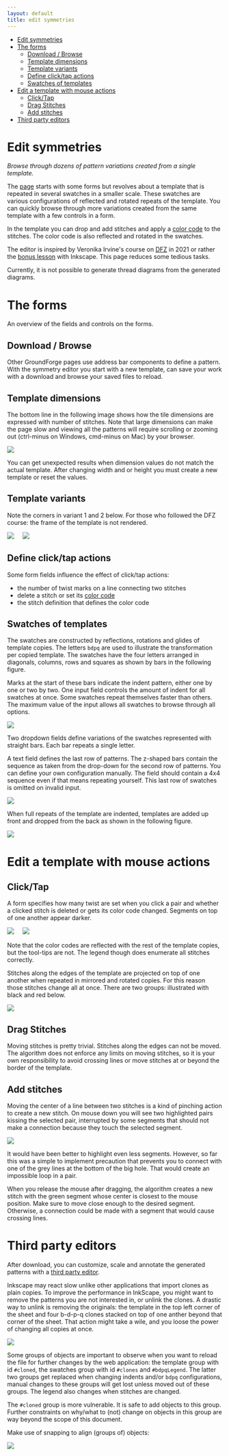```yaml
---
layout: default
title: edit symmetries
---
```


- [Edit symmetries](#edit-symmetries)
- [The forms](#the-forms)
    * [Download / Browse](#download---browse)
    * [Template dimensions](#template-dimensions)
    * [Template variants](#template-variants)
    * [Define click/tap actions](#define-click-tap-actions)
    * [Swatches of templates](#swatches-of-templates)
- [Edit a template with mouse actions](#edit-a-template-with-mouse-actions)
    * [Click/Tap](#click-tap)
    * [Drag Stitches](#drag-stitches)
    * [Add stitches](#add-stitches)
- [Third party editors](#third-party-editors)


Edit symmetries
===============

_Browse through dozens of pattern variations created from a single template._

The [page](GroundForge/symmetry) starts with some forms but revolves about a template that is repeated in several swatches in a smaller scale.
These swatches are various configurations of reflected and rotated repeats of the template.
You can quickly browse through more variations created from the same template
with a few controls in a form.

In the template you can drop and add stitches and apply a [color code] to the stitches.
The color code is also reflected and rotated in the swatches.

The editor is inspired by Veronika Irvine's course on [DFZ] in 2021
or rather the [bonus lesson] with Inkscape. This page reduces some tedious tasks. 

Currently, it is not possible to generate thread diagrams from the generated diagrams.

[DFZ]: https://doily-free-zone.namastream.com/product/26887/about
[color code]: color-rules
[bonus lesson]: https://youtu.be/0mf_pE2Ywk8

The forms
=========
An overview of the fields and controls on the forms.

Download / Browse
-----------------
Other GroundForge pages use address bar components to define a pattern.
With the symmetry editor you start with a new template, can save your work
with a download and browse your saved files to reload.

Template dimensions
-------------------
The bottom line in the following image shows how the tile dimensions are expressed with number of stitches.
Note that large dimensions can make the page slow and viewing all the patterns will 
require scrolling or zooming out (ctrl-minus on Windows, cmd-minus on Mac) by your browser.

![](tile-size.png)

You can get unexpected results when dimension values do not match the actual template.
After changing width and or height you must create a new template or reset the values.

Template variants
-----------------
Note the corners in variant 1 and 2 below.
For those who followed the DFZ course: the frame of the template is not rendered.

![](variant-1.png) &nbsp; &nbsp;
![](variant-2.png)

Define click/tap actions
------------------------
Some form fields influence the effect of click/tap actions:

* the number of twist marks on a line connecting two stitches
* delete a stitch or set its [color code]
* the stitch definition that defines the color code


Swatches of templates
---------------------
The swatches are constructed by reflections, rotations and glides of template copies.
The letters `bdpq` are used to illustrate the transformation per copied template.
The swatches have the four letters arranged in diagonals, columns, 
rows and squares as shown by bars in the following figure.

Marks at the start of these bars indicate the indent pattern, either one by one or two by two.
One input field controls the amount of indent for all swatches at once.
Some swatches repeat themselves faster than others. 
The maximum value of the input allows all swatches to browse through all options.

![](swatches.svg)

Two dropdown fields define variations of the swatches represented with straight bars.
Each bar repeats a single letter.

A text field defines the last row of patterns.
The z-shaped bars contain the sequence as taken from
the drop-down for the second row of patterns.
You can define your own configuration manually.
The field should contain a 4x4 sequence even if that means repeating yourself.
This last row of swatches is omitted on invalid input.

![](drop-downs.png)

When full repeats of the template are indented,
templates are added up front and dropped from the back
as shown in the following figure.

![](indents-as-implemented.png)


Edit a template with mouse actions
==================================

Click/Tap
---------
A form specifies how many twist are set when you click a pair
and whether a clicked stitch is deleted or gets its color code changed.
Segments on top of one another appear darker.

![](twists.png) &nbsp; &nbsp;
![](delete-color-code.png)

Note that the color codes are reflected with the rest of the template copies,
but the tool-tips are not. The legend though does enumerate all stitches correctly.

Stitches along the edges of the template are projected on top of one another
when repeated in mirrored and rotated copies.
For this reason those stitches change all at once. 
There are two groups: illustrated with black and red below.

![](edge-stitches.png)

Drag Stitches
-------------
Moving stitches is pretty trivial.
Stitches along the edges can not be moved.
The algorithm does not enforce any limits on moving stitches,
so it is your own responsibility to avoid crossing lines or 
move stitches at or beyond the border of the template.

Add stitches
------------
Moving the center of a line between two stitches is a kind of pinching action to create a new stitch.
On mouse down you will see two highlighted pairs kissing the selected pair,
interrupted by some segments that should not make a connection
because they touch the selected segment. 

![](kissing.png)

It would have been better to highlight even less segments.
However, so far this was a simple to implement precaution that prevents you
to connect with one of the grey lines at the bottom of the big hole.
That would create an impossible loop in a pair.

When you release the mouse after dragging, the algorithm creates a new stitch
with the green segment whose center is closest to the mouse position.
Make sure to move close enough to the desired segment.
Otherwise, a connection could be made with a segment that would cause crossing lines.

Third party editors
===================

After download, you can customize, scale and annotate the generated patterns with a 
[third party editor](Reshape-Patterns#evaluated-editors).

Inkscape may react slow unlike other applications that import clones as plain copies.
To improve the performance in InkScape, you might want to remove the patterns you are not interested in,
or unlink the clones. 
A drastic way to unlink is removing the originals: the template in the top left corner
of the sheet and four b-d-p-q clones stacked on top of one anther beyond that corner of the sheet.
That action might take a wile, and you loose the power of changing all copies at once.

![](originals.png)

Some groups of objects are important to observe when you want to reload the file for further changes by the web application:
the template group with id `#cloned`, the swatches group with id `#clones` and `#bdpqLegend`. 
The latter two groups get replaced when changing indents and/or `bdpq` configurations,
manual changes to these groups will get lost unless moved out of these groups.
The legend also changes when stitches are changed. 

The `#cloned` group is more vulnerable. It is safe to add objects to this group.
Further constraints on why/what to (not) change on objects in this group are way beyond the scope of this document.

Make use of snapping to align (groups of) objects:

![](snap.png)